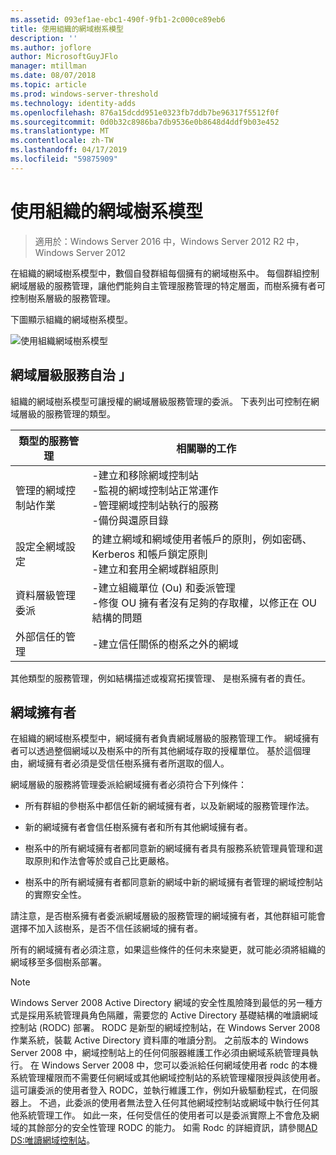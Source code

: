 ```yaml
---
ms.assetid: 093ef1ae-ebc1-490f-9fb1-2c000ce89eb6
title: 使用組織的網域樹系模型
description: ''
ms.author: joflore
author: MicrosoftGuyJFlo
manager: mtillman
ms.date: 08/07/2018
ms.topic: article
ms.prod: windows-server-threshold
ms.technology: identity-adds
ms.openlocfilehash: 876a15dcdd951e0323fb7ddb7be96317f5512f0f
ms.sourcegitcommit: 0d0b32c8986ba7db9536e0b8648d4ddf9b03e452
ms.translationtype: MT
ms.contentlocale: zh-TW
ms.lasthandoff: 04/17/2019
ms.locfileid: "59875909"
---
```

# <a name="using-the-organizational-domain-forest-model"></a>使用組織的網域樹系模型

>適用於：Windows Server 2016 中，Windows Server 2012 R2 中，Windows Server 2012

在組織的網域樹系模型中，數個自發群組每個擁有的網域樹系中。 每個群組控制網域層級的服務管理，讓他們能夠自主管理服務管理的特定層面，而樹系擁有者可控制樹系層級的服務管理。  

下圖顯示組織的網域樹系模型。  

![使用組織網域樹系模型](../../media/Using-the-Organizational-Domain-Forest-Model/c50a3c6a-b0e4-43ec-ad62-f05d05f0bbd2.gif)  

## <a name="domain-level-service-autonomy"></a>網域層級服務自治 」

組織的網域樹系模型可讓授權的網域層級服務管理的委派。 下表列出可控制在網域層級的服務管理的類型。  

|類型的服務管理|相關聯的工作|  
|------------------------------|--------------------|  
|管理的網域控制站作業|-建立和移除網域控制站<br />-監視的網域控制站正常運作<br />-管理網域控制站執行的服務<br />-備份與還原目錄|  
|設定全網域設定|的建立網域和網域使用者帳戶的原則，例如密碼、 Kerberos 和帳戶鎖定原則<br />-建立和套用全網域群組原則|  
|資料層級管理委派|-建立組織單位 (Ou) 和委派管理<br />-修復 OU 擁有者沒有足夠的存取權，以修正在 OU 結構的問題|  
|外部信任的管理|-建立信任關係的樹系之外的網域|  

其他類型的服務管理，例如結構描述或複寫拓撲管理、 是樹系擁有者的責任。  

## <a name="domain-owner"></a>網域擁有者

在組織的網域樹系模型中，網域擁有者負責網域層級的服務管理工作。 網域擁有者可以透過整個網域以及樹系中的所有其他網域存取的授權單位。 基於這個理由，網域擁有者必須是受信任樹系擁有者所選取的個人。  

網域層級的服務將管理委派給網域擁有者必須符合下列條件：  

- 所有群組的參樹系中都信任新的網域擁有者，以及新網域的服務管理作法。  

- 新的網域擁有者會信任樹系擁有者和所有其他網域擁有者。  

- 樹系中的所有網域擁有者都同意新的網域擁有者具有服務系統管理員管理和選取原則和作法會等於或自己比更嚴格。  

- 樹系中的所有網域擁有者都同意新的網域中新的網域擁有者管理的網域控制站的實際安全性。  

請注意，是否樹系擁有者委派網域層級的服務管理的網域擁有者，其他群組可能會選擇不加入該樹系，是否不信任該網域的擁有者。  

所有的網域擁有者必須注意，如果這些條件的任何未來變更，就可能必須將組織的網域移至多個樹系部署。  

> [!NOTE]  
> Windows Server 2008 Active Directory 網域的安全性風險降到最低的另一種方式是採用系統管理員角色隔離，需要您的 Active Directory 基礎結構的唯讀網域控制站 (RODC) 部署。 RODC 是新型的網域控制站，在 Windows Server 2008 作業系統，裝載 Active Directory 資料庫的唯讀分割。 之前版本的 Windows Server 2008 中，網域控制站上的任何伺服器維護工作必須由網域系統管理員執行。 在 Windows Server 2008 中，您可以委派給任何網域使用者 rodc 的本機系統管理權限而不需要任何網域或其他網域控制站的系統管理權限授與該使用者。 這可讓委派的使用者登入 RODC，並執行維護工作，例如升級驅動程式，在伺服器上。 不過，此委派的使用者無法登入任何其他網域控制站或網域中執行任何其他系統管理工作。 如此一來，任何受信任的使用者可以是委派實際上不會危及網域的其餘部分的安全性管理 RODC 的能力。 如需 Rodc 的詳細資訊，請參閱[AD DS:唯讀網域控制站](https://go.microsoft.com/fwlink/?LinkId=106616)。  
